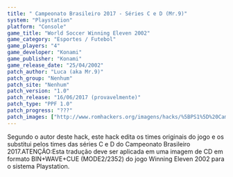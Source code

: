 ```yaml
---
title: " Campeonato Brasileiro 2017 - Séries C e D (Mr.9)"
system: "Playstation"
platform: "Console"
game_title: "World Soccer Winning Eleven 2002"
game_category: "Esportes / Futebol"
game_players: "4"
game_developer: "Konami"
game_publisher: "Konami"
game_release_date: "25/04/2002"
patch_author: "Luca (aka Mr.9)"
patch_group: "Nenhum"
patch_site: "Nenhum"
patch_version: "1.0"
patch_release: "16/06/2017 (provavelmente)"
patch_type: "PPF 1.0"
patch_progress: "???"
patch_images: ["http://www.romhackers.org/imagens/hacks/%5BPS1%5D%20Campeonato%20Brasileiro%202017%20-%20S%C3%A9ries%20C%20e%20D%20-%20Mr.9%20-%201.jpg","http://www.romhackers.org/imagens/hacks/%5BPS1%5D%20Campeonato%20Brasileiro%202017%20-%20S%C3%A9ries%20C%20e%20D%20-%20Mr.9%20-%202.jpg","http://www.romhackers.org/imagens/hacks/%5BPS1%5D%20Campeonato%20Brasileiro%202017%20-%20S%C3%A9ries%20C%20e%20D%20-%20Mr.9%20-%203.jpg"]
---
```

Segundo o autor deste hack, este hack edita os times originais do jogo e os substitui pelos times das séries C e D do Campeonato Brasileiro 2017.ATENÇÃO:Esta tradução deve ser aplicada em uma imagem de CD em formato BIN+WAVE+CUE (MODE2/2352) do jogo Winning Eleven 2002 para o sistema Playstation.